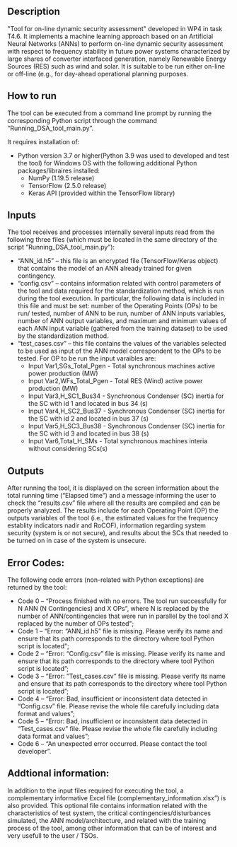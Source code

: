 ## Description
"Tool for on-line dynamic security assessment" developed in WP4 in task T4.6.
It implements a machine learning approach based on an Artificial Neural Networks (ANNs) to perform on-line dynamic security assessment with respect to frequency stability in future power systems characterized by large shares of converter interfaced generation, namely Renewable Energy Sources (RES) such as wind and solar. 
It is suitable to be run either on-line or off-line (e.g., for day-ahead operational planning purposes.

## How to run
The tool can be executed from a command line prompt by running the corresponding Python script through the command “Running_DSA_tool_main.py”.

It requires installation of:
*	Python version 3.7 or higher(Python 3.9 was used to developed and test the tool) for Windows OS with the following additional Python packages/libraires installed:
	*	NumPy (1.19.5 release)
	*	TensorFlow (2.5.0 release)
	*	Keras API (provided within the TensorFlow library)


## Inputs
The tool receives and processes internally several inputs read from the following three files (which must be located in the same directory of the script “Running_DSA_tool_main.py”): 
* “ANN_id.h5” – this file is an encrypted file (TensorFlow/Keras object) that contains the model of an ANN already trained for given contingency.  
* “config.csv” – contains information related with control parameters of the tool and data required for the standardization method, which is run during the tool execution. In particular, the following data is included in this file and must be set: number of the Operating Points (OPs) to be run/ tested, number of ANN to be run, number of ANN inputs variables, number of ANN output variables, and maximum and minimum values of each ANN input variable (gathered from the training dataset) to be used by the standardization method.
* “test_cases.csv” – this file contains the values of the variables selected to be used as input of the ANN model correspondent to the OPs to be tested. For OP to be run the input varaibles are:
	* Input Var1,SGs_Total_Pgen - Total synchronous machines active power production (MW)
	* Input Var2,WFs_Total_Pgen - Total RES (Wind) active power production (MW)
	* Input Var3,H_SC1_Bus34 - Synchronous Condenser (SC) inertia for the SC with id 1 and located in bus 34 (s)
	* Input Var4,H_SC2_Bus37 - Synchronous Condenser (SC) inertia for the SC with id 2 and located in bus 37 (s)
	* Input Var5,H_SC3_Bus38 - Synchronous Condenser (SC) inertia for the SC with id 3 and located in bus 38 (s)
	* Input Var6,Total_H_SMs - Total synchronous machines interia without considering SCs(s)


## Outputs
After running the tool, it is displayed on the screen information about the total running time (“Elapsed time”) and a message informing the user to check the “results.csv” file where all the results are compiled and can be properly analyzed. 
The results include for each Operating Point (OP) the outputs variables of the tool (i.e., the estimated values for the frequency establity indicators nadir and RoCOF), information regarding system security (system is or not secure), and results about the SCs that needed to be turned on in case of the system is unsecure.

## Error Codes:
The following code errors (non-related with Python exceptions) are returned by the tool: 
*	Code 0 – “Process finished with no errors. The tool run successfully for N ANN (N Contingencies) and X OPs”, where N is replaced by the number of ANN/contingencies that were run in parallel by the tool and X replaced by the number of OPs tested";
*	Code 1 – “Error: “ANN_id.h5” file is missing. Please verify its name and ensure that its path corresponds to the directory where tool Python script is located";
*	Code 2 – “Error: “Config.csv” file is missing. Please verify its name and ensure that its path corresponds to the directory where tool Python script is located”;
*	Code 3 – “Error: “Test_cases.csv” file is missing. Please verify its name and ensure that its path corresponds to the directory where tool Python script is located”;
*	Code 4 – “Error: Bad, insufficient or inconsistent data detected in “Config.csv” file. Please revise the whole file carefully including data format and values”;
*	Code 5 – “Error: Bad, insufficient or inconsistent data detected in “Test_cases.csv” file. Please revise the whole file carefully including data format and values”;
*	Code 6 – “An unexpected error occurred. Please contact the tool developer”.

## Addtional information:
In addition to the input files required for executing the tool, a complementary informative Excel file (complementary_information.xlsx”) is also provided. 
This optional file contains information related with the characteristics of test system, the critical contingencies/disturbances simulated, the ANN model/architecture, and related with the training process of the tool, among other information that can be of interest and very usefull to the user / TSOs.